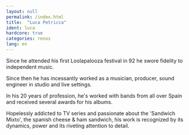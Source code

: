 ```yaml
---
layout: null
permalink: /index.html
title:  "Luca Petricca"
ident: luca
hardcore: true
categories: renos
lang: en
---
```


Since he attended his first Loolapalooza festival in 92 he swore fidelity to independent music.

Since then he has incessantly worked as a musician, producer, sound engineer in studio and live settings.

In his 20 years of profession, he's worked with bands from all over Spain and received several awards for his albums.

Hopelessly addicted to TV series and passionate about the 'Sandwich Mixto', the spanish cheese & ham sandwich, his work is recognized by its dynamics, power and its riveting attention to detail.